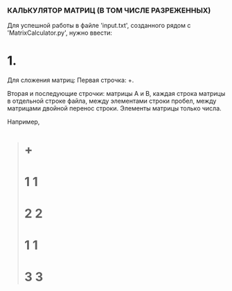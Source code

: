 ### КАЛЬКУЛЯТОР МАТРИЦ (В ТОМ ЧИСЛЕ РАЗРЕЖЕННЫХ)

Для успешной работы в файле 'input.txt', созданного рядом с 'MatrixCalculator.py', нужно ввести:

# 1. 

Для сложения матриц: 
Первая строчка: +.

Вторая и последующие строчки: матрицы А и В, каждая строка матрицы в отдельной строке файла, между элементами строки пробел, между матрицами двойной перенос строки. Элементы матрицы только числа. 

Например,

> # +
>
> # 1 1
>
> # 2 2
>
>
> # 1 1
>
> # 3 3